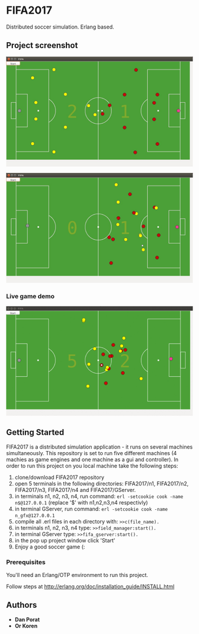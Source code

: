 # FIFA2017

Distributed soccer simulation. Erlang based.

## Project screenshot

![alt text](https://github.com/danpora/FIFA2017/blob/master/media/fifa2017_start_position.jpg)

![alt text](https://github.com/danpora/FIFA2017/blob/master/media/fifa2017_midfield.jpg)

### Live game demo
![alt text](https://github.com/danpora/FIFA2017/blob/master/media/goal2.gif)

## Getting Started

FIFA2017 is a distributed simulation application - it runs on several machines simultaneously. This repository is set to run five different machines (4 machies as game engines and one machine as a gui and controller).
In order to run this project on you local machine take the following steps:
1. clone/download FIFA2017 repository
2. open 5 terminals in the following directories: FIFA2017/n1, FIFA2017/n2, FIFA2017/n3, FIFA2017/n4 and FIFA2017/GServer.
3. in terminals n1, n2, n3, n4, run command: 
 `erl -setcookie cook -name n$@127.0.0.1` (replace '$' with n1,n2,n3,n4 respectivly)
4. in terminal GServer, run command:
 `erl -setcookie cook -name n_gfx@127.0.0.1`
5. compile all .erl files in each directory with: 
 `>>c(file_name).`
6. in terminals n1, n2, n3, n4 type: 
 `>>field_manager:start().`
7. in terminal GServer type:
 `>>fifa_gserver:start().`
8. in the pop up project window click 'Start'
9. Enjoy a good soccer game (:

### Prerequisites

You'll need an Erlang/OTP environment to run this project.

Follow steps at http://erlang.org/doc/installation_guide/INSTALL.html

## Authors

* **Dan Porat** 
* **Or Koren** 
